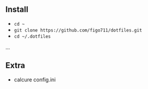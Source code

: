 ## Install

* `cd ~`
* `git clone https://github.com/figo711/dotfiles.git`
* `cd ~/.dotfiles`

...

## Extra

* calcure config.ini
